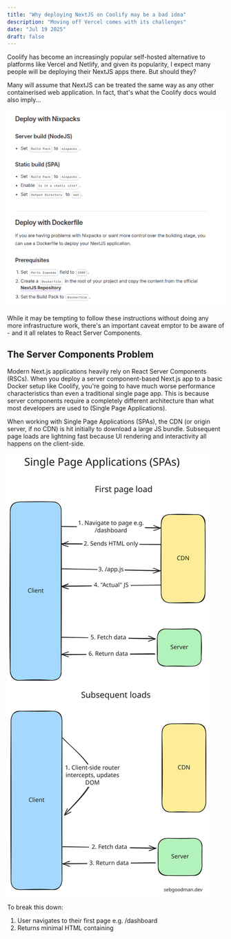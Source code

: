 ```yaml
---
title: "Why deploying NextJS on Coolify may be a bad idea"
description: "Moving off Vercel comes with its challenges"
date: "Jul 19 2025"
draft: false
---
```


Coolify has become an increasingly popular self-hosted alternative to platforms like Vercel and Netlify, and given its popularity, I expect many people will be deploying their NextJS apps there. But should they?

Many will assume that NextJS can be treated the same way as any other containerised web application. In fact, that's what the Coolify docs would also imply...

![How to deploy NextJS to Coolify according to the docs](./images/deploying-coolify-to-nextjs.png)

While it may be tempting to follow these instructions without doing any more infrastructure work, there's an important caveat emptor to be aware of - and it all relates to React Server Components.

## The Server Components Problem

Modern Next.js applications heavily rely on React Server Components (RSCs). When you deploy a server component-based Next.js app to a basic Docker setup like Coolify, you're going to have much worse performance characteristics than even a traditional single page app. This is because server components require a completely different architecture than what most developers are used to (Single Page Applications).

When working with Single Page Applications (SPAs), the CDN (or origin server, if no CDN) is hit initially to download a large JS bundle. Subsequent page loads are lightning fast because UI rendering and interactivity all happens on the client-side.

![Single Page Applications](./images/spa.svg)

To break this down:

1. User navigates to their first page e.g. /dashboard
2. Returns minimal HTML containing <script src="https://cdn.example.com/app.js">
3. Automatically requests app.js (triggered by the <script> tag)
4. Serves the JavaScript bundle
5. If additional data is required, then fetch this from the server
6. Return the data

On subsequent page loads, steps 1-4 never happen. The client-side router intercepts the navigation, the URL updates without page reload (History API), and DOM manipulation renders the new view.

This isn't the case for applications built around RSCs. When you build a Next.js app with server components, the rendering process looks like this:

![React Server Components](./images/react-server-components.svg)

To break this down:

1. User requests a page (e.g., `/dashboard`)
2. CDN checks if there's a cached version of this page (if cached, serve immediately, otherwise make a request to the server)
3. Return the pre-rendered HTML to the CDN.
4. Forward this to the client.
5. Request a small hydration bundle
6. Return this to the client.

The CDN here is **critical** for performance, even on subsequent page loads. Without it, every single page request including client-side navigations has to make a round trip to your server and users wait for the full server response before anything changes on screen. This is materially worse than an equivalent SPA, which even without a CDN layer, can respond instantly to user interactions (showing loading states immediately).


From personal testing of a little to-do app, these are the latency differences I can see. Although your mileage may vary a bit depending the application, caching strategies, server location, and content complexity, the difference should be stark:

**With CDN (Vercel/Netlify):**
- First page load: ~300ms
- Subsequent navigations: ~50ms (instant feeling)

**Without CDN (Coolify default):**
- First page load: ~800ms+ (including cold starts)
- Subsequent navigations: ~600ms+ (waiting for server response)

 Users expect navigation to feel snappy — typically under about 150ms for an "app-like" experience, but ideally under about 50ms to feel instant. When every click requires a server round trip, you're back to the old days of traditional multi-page web apps.

So what are your options?

### Option 1: Use a CDN
You can deploy your Next.js build to Coolify, put Cloudflare or another CDN in front of it, and configure proper caching headers. In practice, this is a bit fiddly, but it's the right way to go about things if your committed to a self-hosted approach. [Focus Reactive](https://focusreactive.com/configure-cdn-caching-for-self-hosted-next-js-websites/) has the most comprehensive guide I've seen on this.

### Option 2: Stick with Vercel/Netlify
Vercel and Netlify can handle the CDN layer automatically, Built-in optimizations for Next.js. For most applications people will be building, this is worth the cost, but it's important to be aware of vendor lock-in.

### Option 3: Accept the performance hit
Sometimes a simple deployment trumps performance. For internal tools, hobby projects, or low-traffic app, this is perfectly fine, but it's useful to at least know what you're signing up for.

## What to take away...

Coolify is a fantastic tool for self-hosting applications, but Next.js with server components has architectural requirements that go beyond simple container deployment. The CDN layer is technically optional, but it's fundamental to how these apps are designed to work. You *can* deploy to Coolify without a CDN, but you'll end up with an app that feels slower than older technologies.

If you're committed to self-hosting, invest in setting up a proper CDN layer. Your users (and your bounce rate) will thank you.